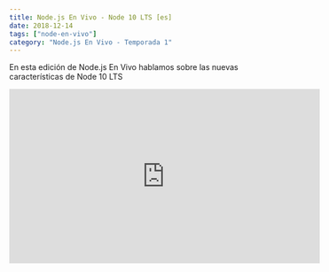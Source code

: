 ```yaml
---
title: Node.js En Vivo - Node 10 LTS [es]
date: 2018-12-14
tags: ["node-en-vivo"]
category: "Node.js En Vivo - Temporada 1"
---
```


En esta edición de Node.js En Vivo hablamos sobre las nuevas características de Node 10 LTS

<iframe class="mt-2" width="560" height="315" src="https://www.youtube.com/embed/QfgdzYoKZH0" title="YouTube video player" frameborder="0" allow="accelerometer; autoplay; clipboard-write; encrypted-media; gyroscope; picture-in-picture" allowfullscreen></iframe>
